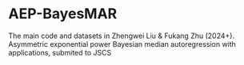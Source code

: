 # AEP-BayesMAR
The main code and datasets in Zhengwei Liu &amp; Fukang Zhu (2024+). Asymmetric exponential power Bayesian median autoregression with applications, submited to JSCS
